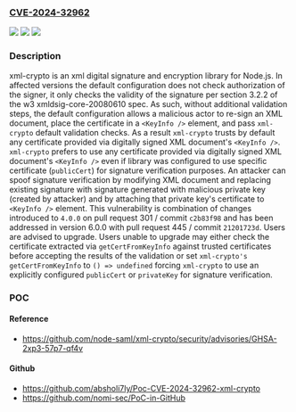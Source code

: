 ### [CVE-2024-32962](https://cve.mitre.org/cgi-bin/cvename.cgi?name=CVE-2024-32962)
![](https://img.shields.io/static/v1?label=Product&message=xml-crypto&color=blue)
![](https://img.shields.io/static/v1?label=Version&message=%3D%20%3E%3D%204.0.0%2C%20%3C%206.0.0%20&color=brighgreen)
![](https://img.shields.io/static/v1?label=Vulnerability&message=CWE-347%3A%20Improper%20Verification%20of%20Cryptographic%20Signature&color=brighgreen)

### Description

xml-crypto is an xml digital signature and encryption library for Node.js. In affected versions the default configuration does not check authorization of the signer, it only checks the validity of the signature per section 3.2.2 of the w3 xmldsig-core-20080610 spec. As such, without additional validation steps, the default configuration allows a malicious actor to re-sign an XML document, place the certificate in a `<KeyInfo />` element, and pass `xml-crypto` default validation checks. As a result `xml-crypto` trusts by default any certificate provided via digitally signed XML document's `<KeyInfo />`. `xml-crypto` prefers to use any certificate provided via digitally signed XML document's `<KeyInfo />` even if library was configured to use specific certificate (`publicCert`) for signature verification purposes.  An attacker can spoof signature verification by modifying XML document and replacing existing signature with signature generated with malicious private key (created by attacker) and by attaching that private key's certificate to `<KeyInfo />` element. This vulnerability is combination of changes introduced to `4.0.0` on pull request 301 / commit `c2b83f98` and has been addressed in version 6.0.0 with pull request 445 / commit `21201723d`. Users are advised to upgrade. Users unable to upgrade may either check the certificate extracted via `getCertFromKeyInfo` against trusted certificates before accepting the results of the validation or set `xml-crypto's getCertFromKeyInfo` to `() => undefined` forcing `xml-crypto` to use an explicitly configured `publicCert` or `privateKey` for signature verification.

### POC

#### Reference
- https://github.com/node-saml/xml-crypto/security/advisories/GHSA-2xp3-57p7-qf4v

#### Github
- https://github.com/absholi7ly/Poc-CVE-2024-32962-xml-crypto
- https://github.com/nomi-sec/PoC-in-GitHub

